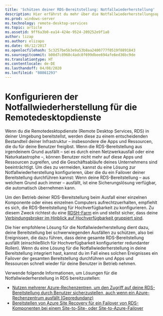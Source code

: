 ```yaml
---
title: 'Schützen deiner RDS-Bereitstellung: Notfallwiederherstellung'
description: Hier erfährst du mehr über die Notfallwiederherstellungsoptionen für die Remotedesktopdienste.
ms.prod: windows-server
ms.technology: remote-desktop-services
ms.topic: article
ms.assetid: 9ff6a3b0-ea14-424e-9524-209252e9f1a8
author: lizap
ms.author: elizapo
ms.date: 06/12/2017
ms.openlocfilehash: 5c3257be5b3e9a53b8aa2400777f0519f8891843
ms.sourcegitcommit: b00d7c8968c4adc8f699dbee694afe6ed36bc9de
ms.translationtype: HT
ms.contentlocale: de-DE
ms.lasthandoff: 04/08/2020
ms.locfileid: "80861293"
---
```

# <a name="configure-disaster-recovery-for-remote-desktop-services"></a>Konfigurieren der Notfallwiederherstellung für die Remotedesktopdienste

Wenn du die Remotedesktopdienste (Remote Desktop Services, RDS) in deiner Umgebung bereitstellst, werden diese zu einem entscheidenden Bestandteil deiner Infrastruktur – insbesondere die Apps und Ressourcen, die du für deine Benutzer freigibst. Wenn die RDS-Bereitstellung aus irgendeinem Grund ausfällt – sei es durch einen Netzwerkausfall oder eine Naturkatastrophe –, können Benutzer nicht mehr auf diese Apps und Ressourcen zugreifen, und die Geschäftsabläufe deines Unternehmens sind beeinträchtigt. Um dies zu vermeiden, kannst du eine Lösung zur Notfallwiederherstellung konfigurieren, über die du ein Failover deiner Bereitstellung durchführen kannst: Wenn deine RDS-Bereitstellung – aus welchem Grund auch immer – ausfällt, ist eine Sicherungslösung verfügbar, die automatisch übernehmen kann.

Um den Betrieb deiner RDS-Bereitstellung beim Ausfall einer einzelnen Komponente oder eines einzelnen Computers aufrechtzuerhalten, empfiehlt es sich, die RDS-Bereitstellung für Hochverfügbarkeit zu konfigurieren. Zu diesem Zweck richtest du eine [RDSH-Farm](rds-scale-rdsh-farm.md) ein und stellst sicher, dass deine [Verbindungsbroker im Hinblick auf Hochverfügbarkeit gruppiert sind](rds-connection-broker-cluster.md). 

Die hier empfohlene Lösung für die Notfallwiederherstellung dient dazu, deine Bereitstellung bei schwerwiegenden Ausfällen zu schützen, also bei Ereignissen, die dazu führen, dass deine gesamte RDS-Bereitstellung ausfällt (einschließlich für Hochverfügbarkeit konfigurierter redundanter Rollen). Wenn du eine Lösung für die Notfallwiederherstellung in deine Bereitstellung integriert hast, kannst du im Fall eines solchen Ereignisses ein Failover der gesamten Bereitstellung durchführen und Apps und Ressourcen schnell wieder für deine Benutzer in Betrieb nehmen.

Verwende folgende Informationen, um Lösungen für die Notfallwiederherstellung in RDS bereitzustellen:

- [Nutzen mehrerer Azure-Rechenzentren, um den Zugriff auf deine RDS-Bereitstellung durch Benutzer sicherzustellen, auch wenn ein Azure-Rechenzentrum ausfällt (Georedundanz)](rds-multi-datacenter-deployment.md)
- [Bereitstellen von Azure Site Recovery für ein Failover von RDS-Komponenten bei einem Site-to-Site- oder Site-to-Azure-Failover](rds-disaster-recovery-with-azure.md)


